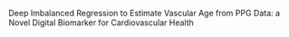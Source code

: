 Deep Imbalanced Regression to Estimate Vascular Age from PPG Data: a Novel Digital Biomarker for Cardiovascular Health
